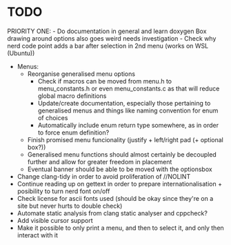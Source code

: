 # TODO
PRIORITY ONE: - Do documentation in general and learn doxygen
Box drawing around options also goes weird needs investigation
    - Check why nerd code point adds a bar after selection in 2nd menu (works on WSL (Ubuntu))
- Menus:
    - Reorganise generalised menu options
        - Check if macros can be moved from menu.h to menu\_constants.h or even menu\_constants.c as that will reduce global macro definitions
        - Update/create documentation, especially those pertaining to generalised menus and things like naming convention for enum of choices
        - Automatically include enum return type somewhere, as in order to force enum definition?
    - Finish promised menu funcionality (justify + left/right pad (+ optional box?))
    - Generalised menu functions should almost certainly be decoupled further and allow for greater freedom in placement
    - Eventual banner should be able to be moved with the optionsbox
- Change clang-tidy in order to avoid proliferation of //NOLINT
- Continue reading up on gettext in order to prepare internationalisation + posibility to turn nerd font on/off
- Check license for ascii fonts used (should be okay since they're on a site but never hurts to double check)
- Automate static analysis from clang static analyser and cppcheck?
- Add visible cursor support
- Make it possible to only print a menu, and then to select it, and only then interact with it
